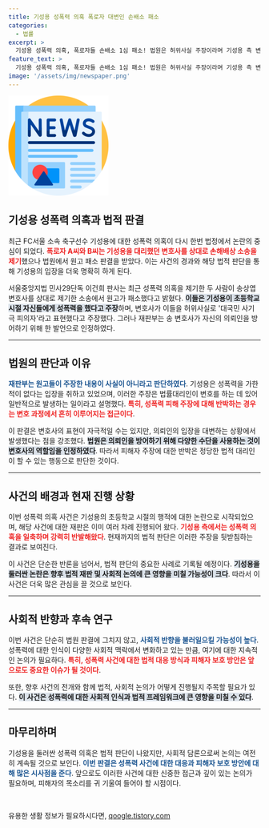 ```yaml
---
title: 기성용 성폭력 의혹 폭로자 대변인 손배소 패소
categories:
  - 법률
excerpt: >
  기성용 성폭력 의혹, 폭로자들 손배소 1심 패소! 법원은 허위사실 주장이라며 기성용 측 변호사의 입장을 지지. 진실은 과연 무엇일까? 클릭해 확인하세요!
feature_text: >
  기성용 성폭력 의혹, 폭로자들 손배소 1심 패소! 법원은 허위사실 주장이라며 기성용 측 변호사의 입장을 지지. 진실은 과연 무엇일까? 클릭해 확인하세요!
image: '/assets/img/newspaper.png'
---
```


<p><img src="/assets/img/newspaper.png" alt="kimp 속보" /></p>

<h2 data-ke-size="size26">기성용 성폭력 의혹과 법적 판결</h2>

<p data-ke-size="size16">최근 FC서울 소속 축구선수 기성용에 대한 성폭력 의혹이 다시 한번 법정에서 논란의 중심이 되었다. <b><span style="color: #ee2323;">폭로자 A씨와 B씨는 기성용을 대리했던 변호사를 상대로 손해배상 소송을 제기</span></b>했으나 법원에서 원고 패소 판결을 받았다. 이는 사건의 경과와 해당 법적 판단을 통해 기성용의 입장을 더욱 명확히 하게 된다.</p> 

<p data-ke-size="size16">서울중앙지법 민사29단독 이건희 판사는 최근 성폭력 의혹을 제기한 두 사람이 송상엽 변호사를 상대로 제기한 소송에서 원고가 패소했다고 밝혔다. <b><span style="background-color: #21538527;">이들은 기성용이 초등학교 시절 자신들에게 성폭력을 했다고 주장</span></b>하며, 변호사가 이들을 허위사실로 '대국민 사기극 피의자'라고 표현했다고 주장했다. 그러나 재판부는 송 변호사가 자신의 의뢰인을 방어하기 위해 한 발언으로 인정하였다.</p>

<hr>

<h2 data-ke-size="size26">법원의 판단과 이유</h2>

<p data-ke-size="size16"><b><span style="color: #1a5490;">재판부는 원고들이 주장한 내용이 사실이 아니라고 판단하였다</span></b>. 기성용은 성폭력을 가한 적이 없다는 입장을 취하고 있었으며, 이러한 주장은 법률대리인이 변호를 하는 데 있어 일반적으로 발생하는 일이라고 설명했다. <b><span style="color: #ee2323;">특히, 성폭력 피해 주장에 대해 반박하는 경우는 변호 과정에서 흔히 이루어지는 접근이다</span></b>.</p>

<p data-ke-size="size16">이 판결은 변호사의 표현이 자극적일 수는 있지만, 의뢰인의 입장을 대변하는 상황에서 발생했다는 점을 강조했다. <b><span style="background-color: #21538527;">법원은 의뢰인을 방어하기 위해 다양한 수단을 사용하는 것이 변호사의 역할임을 인정하였다</span></b>. 따라서 피해자 주장에 대한 반박은 정당한 법적 대리인이 할 수 있는 행동으로 판단한 것이다.</p>

<hr>

<h2 data-ke-size="size26">사건의 배경과 현재 진행 상황</h2>

<p data-ke-size="size16">이번 성폭력 의혹 사건은 기성용의 초등학교 시절의 행적에 대한 논란으로 시작되었으며, 해당 사건에 대한 재판은 이미 여러 차례 진행되어 왔다. <b><span style="color: #ee2323;">기성용 측에서는 성폭력 의혹을 일축하며 강력히 반발해왔다</span></b>. 현재까지의 법적 판단은 이러한 주장을 뒷받침하는 결과로 보여진다.</p>

<p data-ke-size="size16">이 사건은 단순한 반론을 넘어서, 법적 판단의 중요한 사례로 기록될 예정이다. <b><span style="background-color: #21538527;">기성용을 둘러싼 논란은 향후 법적 재판 및 사회적 논의에 큰 영향을 미칠 가능성이 크다</span></b>. 따라서 이 사건은 더욱 많은 관심을 끌 것으로 보인다.</p>

<hr>

<h2 data-ke-size="size26">사회적 반향과 후속 연구</h2>

<p data-ke-size="size16">이번 사건은 단순히 법원 판결에 그치지 않고, <b><span style="color: #1a5490;">사회적 반향을 불러일으킬 가능성이 높다</span></b>. 성폭력에 대한 인식이 다양한 사회적 맥락에서 변화하고 있는 만큼, 여기에 대한 지속적인 논의가 필요하다. <b><span style="color: #ee2323;">특히, 성폭력 사건에 대한 법적 대응 방식과 피해자 보호 방안은 앞으로도 중요한 이슈가 될 것이다</span></b>.</p>

<p data-ke-size="size16">또한, 향후 사건의 전개와 함께 법적, 사회적 논의가 어떻게 진행될지 주목할 필요가 있다. <b><span style="background-color: #21538527;">이 사건은 성폭력에 대한 사회적 인식과 법적 프레임워크에 큰 영향을 미칠 수 있다</span></b>.</p>

<hr>

<h2 data-ke-size="size26">마무리하며</h2>

<p data-ke-size="size16">기성용을 둘러싼 성폭력 의혹은 법적 판단이 나왔지만, 사회적 담론으로써 논의는 여전히 계속될 것으로 보인다. <b><span style="color: #1a5490;">이번 판결은 성폭력 사건에 대한 대응과 피해자 보호 방안에 대해 많은 시사점을 준다</span></b>. 앞으로도 이러한 사건에 대한 신중한 접근과 깊이 있는 논의가 필요하며, 피해자의 목소리를 귀 기울여 들어야 할 시점이다.</p>

<p data-ke-size="size16">&nbsp;</p>
유용한 생활 정보가 필요하시다면, <a href="https://qoogle.tistory.com" rel="dofollow">qoogle.tistory.com</a>


